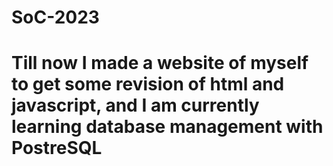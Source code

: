 # SoC-2023
# Till now I made a website of myself to get some revision of html and javascript, and I am currently learning database management with PostreSQL
